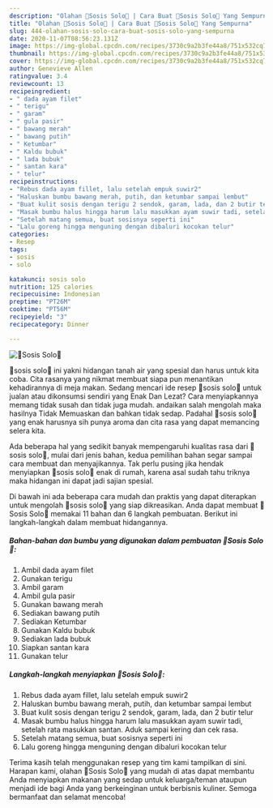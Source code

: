 ```yaml
---
description: "Olahan 🥖Sosis Solo🥖 | Cara Buat 🥖Sosis Solo🥖 Yang Sempurna"
title: "Olahan 🥖Sosis Solo🥖 | Cara Buat 🥖Sosis Solo🥖 Yang Sempurna"
slug: 444-olahan-sosis-solo-cara-buat-sosis-solo-yang-sempurna
date: 2020-11-07T08:56:23.131Z
image: https://img-global.cpcdn.com/recipes/3730c9a2b3fe44a8/751x532cq70/🥖sosis-solo🥖-foto-resep-utama.jpg
thumbnail: https://img-global.cpcdn.com/recipes/3730c9a2b3fe44a8/751x532cq70/🥖sosis-solo🥖-foto-resep-utama.jpg
cover: https://img-global.cpcdn.com/recipes/3730c9a2b3fe44a8/751x532cq70/🥖sosis-solo🥖-foto-resep-utama.jpg
author: Genevieve Allen
ratingvalue: 3.4
reviewcount: 13
recipeingredient:
- " dada ayam filet"
- " terigu"
- " garam"
- " gula pasir"
- " bawang merah"
- " bawang putih"
- " Ketumbar"
- " Kaldu bubuk"
- " lada bubuk"
- " santan kara"
- " telur"
recipeinstructions:
- "Rebus dada ayam fillet, lalu setelah empuk suwir2"
- "Haluskan bumbu bawang merah, putih, dan ketumbar sampai lembut"
- "Buat kulit sosis dengan terigu 2 sendok, garam, lada, dan 2 butir telur"
- "Masak bumbu halus hingga harum lalu masukkan ayam suwir tadi, setelah rata masukkan santan. Aduk sampai kering dan cek rasa."
- "Setelah matang semua, buat sosisnya seperti ini"
- "Lalu goreng hingga menguning dengan dibaluri kocokan telur"
categories:
- Resep
tags:
- sosis
- solo

katakunci: sosis solo 
nutrition: 125 calories
recipecuisine: Indonesian
preptime: "PT26M"
cooktime: "PT56M"
recipeyield: "3"
recipecategory: Dinner

---
```



![🥖Sosis Solo🥖](https://img-global.cpcdn.com/recipes/3730c9a2b3fe44a8/751x532cq70/🥖sosis-solo🥖-foto-resep-utama.jpg)


🥖sosis solo🥖 ini yakni hidangan tanah air yang spesial dan harus untuk kita coba. Cita rasanya yang nikmat membuat siapa pun menantikan kehadirannya di meja makan.
Sedang mencari ide resep 🥖sosis solo🥖 untuk jualan atau dikonsumsi sendiri yang Enak Dan Lezat? Cara menyiapkannya memang tidak susah dan tidak juga mudah. andaikan salah mengolah maka hasilnya Tidak Memuaskan dan bahkan tidak sedap. Padahal 🥖sosis solo🥖 yang enak harusnya sih punya aroma dan cita rasa yang dapat memancing selera kita.



Ada beberapa hal yang sedikit banyak mempengaruhi kualitas rasa dari 🥖sosis solo🥖, mulai dari jenis bahan, kedua pemilihan bahan segar sampai cara membuat dan menyajikannya. Tak perlu pusing jika hendak menyiapkan 🥖sosis solo🥖 enak di rumah, karena asal sudah tahu triknya maka hidangan ini dapat jadi sajian spesial.


Di bawah ini ada beberapa cara mudah dan praktis yang dapat diterapkan untuk mengolah 🥖sosis solo🥖 yang siap dikreasikan. Anda dapat membuat 🥖Sosis Solo🥖 memakai 11 bahan dan 6 langkah pembuatan. Berikut ini langkah-langkah dalam membuat hidangannya.

<!--inarticleads1-->

##### Bahan-bahan dan bumbu yang digunakan dalam pembuatan 🥖Sosis Solo🥖:

1. Ambil  dada ayam filet
1. Gunakan  terigu
1. Ambil  garam
1. Ambil  gula pasir
1. Gunakan  bawang merah
1. Sediakan  bawang putih
1. Sediakan  Ketumbar
1. Gunakan  Kaldu bubuk
1. Sediakan  lada bubuk
1. Siapkan  santan kara
1. Gunakan  telur




<!--inarticleads2-->

##### Langkah-langkah menyiapkan 🥖Sosis Solo🥖:

1. Rebus dada ayam fillet, lalu setelah empuk suwir2
1. Haluskan bumbu bawang merah, putih, dan ketumbar sampai lembut
1. Buat kulit sosis dengan terigu 2 sendok, garam, lada, dan 2 butir telur
1. Masak bumbu halus hingga harum lalu masukkan ayam suwir tadi, setelah rata masukkan santan. Aduk sampai kering dan cek rasa.
1. Setelah matang semua, buat sosisnya seperti ini
1. Lalu goreng hingga menguning dengan dibaluri kocokan telur




Terima kasih telah menggunakan resep yang tim kami tampilkan di sini. Harapan kami, olahan 🥖Sosis Solo🥖 yang mudah di atas dapat membantu Anda menyiapkan makanan yang sedap untuk keluarga/teman ataupun menjadi ide bagi Anda yang berkeinginan untuk berbisnis kuliner. Semoga bermanfaat dan selamat mencoba!
